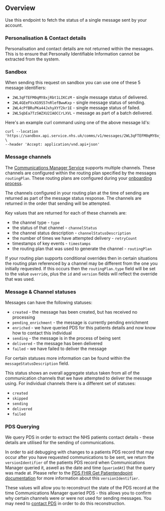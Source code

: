 ## Overview

Use this endpoint to fetch the status of a single message sent by your account.

### Personalisation & Contact details

Personalisation and contact details are not returned within the messages. This is to ensure that Personally Identifiable Information cannot be extracted from the system.

### Sandbox
When sending this request on sandbox you can use one of these 5 message identifiers:
* `2WL3qFTEFM0qMY8xjRbt1LIKCzM` - single message status of delivered.
* `2WL4GEeFVxXG9S57nRlefBwwKxp` - single message status of sending.
* `2WL4cPfBRuPKa44JxhyXYf2kr1E` - single message status of failed.
* `2WL5qbEa7TzSWZXU2IAOCCrLXVL` - message as part of a batch delivered.

Here's an example curl command using one of the above message Id's:
```
curl --location 'https://sandbox.api.service.nhs.uk/comms/v1/messages/2WL3qFTEFM0qMY8xjRbt1LIKCzM' \
--header 'Accept: application/vnd.api+json'
```

### Message channels

The [Communications Manager Service](https://digital.nhs.uk/services/communications-manager) supports multiple channels. These channels are configured within the routing plan specified by the messages `routingPlan`. These routing plans are configured during your [onboarding process](#overview--onboarding).

The channels configured in your routing plan at the time of sending are returned as part of the message status response. The channels are returned in the order that sending will be attempted.

Key values that are returned for each of these channels are:

* the channel type - `type`
* the status of that channel - `channelStatus`
* the channel status description - `channelStatusDescription`
* the number of times we have attempted delivery - `retryCount`
* timestamps of key events - `timestamps`
* the routing plan that was used to generate the channel - `routingPlan`

If your routing plan supports conditional overrides then in certain situations the routing plan referenced by a channel may be different from the one you initially requested. If this occurs then the `routingPlan.type` field will be set to the value `override`, plus the `id` and `version` fields will reflect the override that was used.

### Message & Channel statuses

Messages can have the following statuses:

* `created` - the message has been created, but has received no processing
* `pending_enrichment` - the message is currently pending enrichment
* `enriched` - we have queried PDS for this patients details and now know how to contact this individual
* `sending` - the message is in the process of being sent
* `delivered` - the message has been delivered
* `failed` - we have failed to deliver the message

For certain statuses more information can be found within the `messageStatusDescription` field.

This status shows an overall aggregate status taken from all of the communication channels that we have attempted to deliver the message using. For individual channels there is a different set of statuses:

* `created`
* `skipped`
* `sending`
* `delivered`
* `failed`

### PDS Querying

We query PDS in order to extract the NHS patients contact details - these details are utilised for the sending of communications.

In order to aid debugging with changes to a patients PDS record that may occur after you have requested communications to be sent, we return the `versionIdentifier` of the patients PDS record when Communications Manager queried it, aswell as the date and time (`queriedAt`) that the query was made at. Please refer to the [PDS FHIR Get Patientendpoint documentation](https://digital.nhs.uk/developer/api-catalogue/personal-demographics-service-fhir#get-/Patient/-id-) for more information about this `versionIdentifier`.

These values will allow you to reconstruct the state of the PDS record at the time Communications Manager queried PDS - this allows you to confirm why certain channels were or were not used for sending messages. You may need to [contact PDS](https://digital.nhs.uk/services/personal-demographics-service#contact-us) in order to do this reconstruction.
